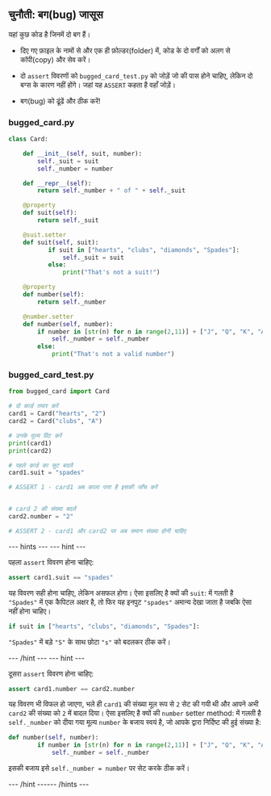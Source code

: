 ## चुनौती: बग(bug) जासूस

यहां कुछ कोड है जिनमें दो बग हैं।

+ दिए गए फ़ाइल के नामों से और एक ही फ़ोल्डर(folder) में, कोड के दो वर्गों को अलग से कॉपी(copy) और सेव करें।

+ दो `assert` विवरणों को `bugged_card_test.py` को जोड़ें जो की पास होने चाहिए, लेकिन दो बग्स के कारण नहीं होंगे। जहां यह `ASSERT` कहता है वहाँ जोड़ें।

+ बग(bug) को ढूंढें और ठीक करें!

### bugged_card.py

```python
class Card:

    def __init__(self, suit, number):
        self._suit = suit
        self._number = number

    def __repr__(self):
        return self._number + " of " + self._suit

    @property
    def suit(self):
        return self._suit

    @suit.setter
    def suit(self, suit):
           if suit in ["hearts", "clubs", "diamonds", "Spades"]:
               self._suit = suit
           else:
               print("That's not a suit!")

    @property
    def number(self):
        return self._number

    @number.setter
    def number(self, number):
        if number in [str(n) for n in range(2,11)] + ["J", "Q", "K", "A"]:
            self._number = self._number
        else:
            print("That's not a valid number")

```

### bugged_card_test.py

```python
from bugged_card import Card

# दो कार्ड तयार करें
card1 = Card("hearts", "2")
card2 = Card("clubs", "A")

# उनके मूल्य प्रिंट करें
print(card1)
print(card2)

# पहले कार्ड का सुट बदलें
card1.suit = "spades"

# ASSERT 1 - card1 अब काला पत्ता है इसकी जाँच करें


# card 2 की संख्या बदलें
card2.number = "2"

# ASSERT 2 - card1 और card2 पर अब समान संख्या होनी चाहिए
```

--- hints ---
 --- hint ---

पहला `assert` विवरण होना चाहिए:

```Python
assert card1.suit == "spades"
```

यह विवरण सही होना चाहिए, लेकिन असफल होगा। ऐसा इसलिए है क्यों की `suit`: में गलती है `"Spades"` में एक कैपिटल अक्षर है, तो फिर यह इनपुट `"spades"` अमान्य देखा जाता है जबकि ऐसा नहीं होना चाहिए।

```Python
if suit in ["hearts", "clubs", "diamonds", "Spades"]:
```

`"Spades"` में बड़े `"S"` के साथ छोटा `"s"` को बदलकर ठीक करें।

--- /hint --- --- hint ---

दूसरा `assert` विवरण होना चाहिए:

```python
assert card1.number == card2.number
```

यह विवरण भी विफल हो जाएगा, भले ही `card1` की संख्या मूल रूप से `2` सेट की गयी थी और आपने अभी `card2` की संख्या को `2` में बादल दिया। ऐसा इसलिए है क्यों की `number` setter method: में गलती है `self._number` को दीया गया मूल्य `number` के बजाय स्वयं है, जो आपके द्वारा निर्दिष्ट की हुई संख्या है:

```Python
def number(self, number):
        if number in [str(n) for n in range(2,11)] + ["J", "Q", "K", "A"]:
            self._number = self._number
```

इसकी बजाय इसे `self._number = number` पर सेट करके ठीक करें।

--- /hint ------ /hints ---
